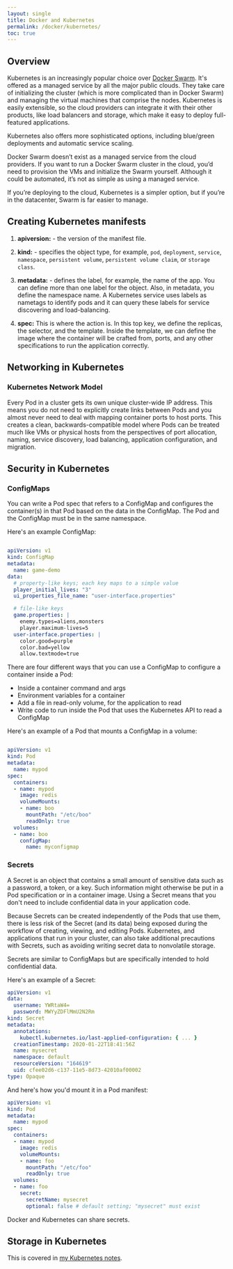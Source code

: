 ```yaml
---
layout: single
title: Docker and Kubernetes
permalink: /docker/kubernetes/
toc: true
---
```


## Overview

Kubernetes is an increasingly popular choice over [Docker Swarm](./../docker-swarm/). It's offered as a managed service by all the major public clouds. They take care of initializing the cluster (which is more complicated than in Docker Swarm) and managing the virtual machines that comprise the nodes. Kubernetes is easily extensible, so the cloud providers can integrate it with their other products, like load balancers and storage, which make it easy to deploy full-featured applications.

Kubernetes also offers more sophisticated options, including blue/green deployments and automatic service scaling.

Docker Swarm doesn’t exist as a managed service from the cloud providers. If you want to run a Docker Swarm cluster in the cloud, you’d need to provision the VMs and initialize the Swarm yourself. Although it could be automated, it’s not as simple as using a managed service.

If you’re deploying to the cloud, Kubernetes is a simpler option, but if you’re in the datacenter, Swarm is far easier to manage.

## Creating Kubernetes manifests

1.  **apiversion:** - the version of the manifest file.
    
2. **kind:** - specifies the object type, for example, `pod`, `deployment`, `service`, `namespace`, `persistent volume`, `persistent volume claim`, or `storage class`.
    
3. **metadata:** - defines the label, for example, the name of the app. You can define more than one label for the object. Also, in metadata, you define the namespace name. A Kubernetes service uses labels as nametags to identify pods and it can query these labels for service discovering and load-balancing. 
    
4. **spec:** This is where the action is. In this top key, we define the replicas, the selector, and the template. Inside the template, we can define the image where the container will be crafted from, ports, and any other specifications to run the application correctly.



## Networking in Kubernetes
### Kubernetes Network Model

Every Pod in a cluster gets its own unique cluster-wide IP address. This means you do not need to explicitly create links between Pods and you almost never need to deal with mapping container ports to host ports. This creates a clean, backwards-compatible model where Pods can be treated much like VMs or physical hosts from the perspectives of port allocation, naming, service discovery, load balancing, application configuration, and migration.

## Security in Kubernetes

### ConfigMaps

You can write a Pod spec that refers to a ConfigMap and configures the container(s) in that Pod based on the data in the ConfigMap. The Pod and the ConfigMap must be in the same namespace.

Here's an example ConfigMap:

``` yaml

apiVersion: v1
kind: ConfigMap
metadata:
  name: game-demo
data:
  # property-like keys; each key maps to a simple value
  player_initial_lives: "3"
  ui_properties_file_name: "user-interface.properties"

  # file-like keys
  game.properties: |
    enemy.types=aliens,monsters
    player.maximum-lives=5    
  user-interface.properties: |
    color.good=purple
    color.bad=yellow
    allow.textmode=true    

```

There are four different ways that you can use a ConfigMap to configure a container inside a Pod:

- Inside a container command and args
- Environment variables for a container
- Add a file in read-only volume, for the application to read
- Write code to run inside the Pod that uses the Kubernetes API to read a ConfigMap

Here's an example of a Pod that mounts a ConfigMap in a volume:

``` yaml

apiVersion: v1
kind: Pod
metadata:
  name: mypod
spec:
  containers:
  - name: mypod
    image: redis
    volumeMounts:
    - name: boo
      mountPath: "/etc/boo"
      readOnly: true
  volumes:
  - name: boo
    configMap:
      name: myconfigmap

```

### Secrets

A Secret is an object that contains a small amount of sensitive data such as a password, a token, or a key. Such information might otherwise be put in a Pod specification or in a container image. Using a Secret means that you don't need to include confidential data in your application code.

Because Secrets can be created independently of the Pods that use them, there is less risk of the Secret (and its data) being exposed during the workflow of creating, viewing, and editing Pods. Kubernetes, and applications that run in your cluster, can also take additional precautions with Secrets, such as avoiding writing secret data to nonvolatile storage.

Secrets are similar to ConfigMaps but are specifically intended to hold confidential data.

Here's an example of a Secret:

``` yaml
apiVersion: v1
data:
  username: YWRtaW4=
  password: MWYyZDFlMmU2N2Rm
kind: Secret
metadata:
  annotations:
    kubectl.kubernetes.io/last-applied-configuration: { ... }
  creationTimestamp: 2020-01-22T18:41:56Z
  name: mysecret
  namespace: default
  resourceVersion: "164619"
  uid: cfee02d6-c137-11e5-8d73-42010af00002
type: Opaque
```

And here's how you'd mount it in a Pod manifest:

``` yaml
apiVersion: v1
kind: Pod
metadata:
  name: mypod
spec:
  containers:
  - name: mypod
    image: redis
    volumeMounts:
    - name: foo
      mountPath: "/etc/foo"
      readOnly: true
  volumes:
  - name: foo
    secret:
      secretName: mysecret
      optional: false # default setting; "mysecret" must exist
```

Docker and Kubernetes can share secrets.

## Storage in Kubernetes

This is covered in [my Kubernetes notes](./../../kubernetes/storage/).